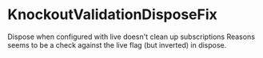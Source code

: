 # KnockoutValidationDisposeFix
Dispose when configured with live doesn't clean up subscriptions
Reasons seems to be a check against the live flag (but inverted) in dispose.
